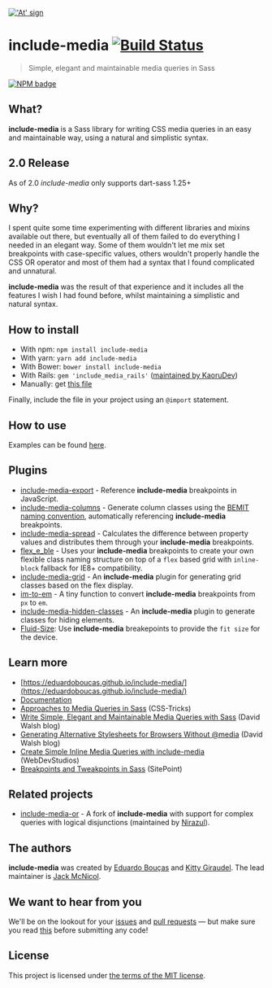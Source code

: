 <a href="https://eduardoboucas.github.io/include-media/">!['At' sign](https://eduardoboucas.github.io/include-media/assets/images/logo.png)</a>

# include-media [![Build Status](https://travis-ci.org/eduardoboucas/include-media.svg?branch=master)](https://travis-ci.org/eduardoboucas/include-media)
> Simple, elegant and maintainable media queries in Sass

[![NPM badge](https://nodei.co/npm/include-media.png)](https://www.npmjs.com/package/include-media)

## What?

**include-media** is a Sass library for writing CSS media queries in an easy and maintainable way, using a natural and simplistic syntax.

## 2.0 Release

As of 2.0 *include-media* only supports dart-sass 1.25+

## Why?

I spent quite some time experimenting with different libraries and mixins available out there, but eventually all of them failed to do everything I needed in an elegant way. Some of them wouldn't let me mix set breakpoints with case-specific values, others wouldn't properly handle the CSS OR operator and most of them had a syntax that I found complicated and unnatural.

**include-media** was the result of that experience and it includes all the features I wish I had found before, whilst maintaining a simplistic and natural syntax.

## How to install

- With npm: `npm install include-media`
- With yarn: `yarn add include-media`
- With Bower: `bower install include-media`
- With Rails: `gem 'include_media_rails'` ([maintained by KaoruDev](https://github.com/KaoruDev/include_media_rails))
- Manually: get [this file](https://raw.githubusercontent.com/eduardoboucas/include-media/master/dist/_include-media.scss)

Finally, include the file in your project using an `@import` statement.

## How to use

Examples can be found [here](https://eduardoboucas.github.io/include-media/#features).

## Plugins

- [include-media-export](https://github.com/eduardoboucas/include-media-export) - Reference **include-media** breakpoints in JavaScript.
- [include-media-columns](https://github.com/eduardoboucas/include-media-columns) - Generate column classes using the [BEMIT naming convention](https://csswizardry.com/2015/08/bemit-taking-the-bem-naming-convention-a-step-further/), automatically referencing **include-media** breakpoints.
- [include-media-spread](https://github.com/jackmcpickle/include-media-spread) - Calculates the difference between property values and distributes them through your **include-media** breakpoints.
- [flex_e_ble](https://github.com/jackmcpickle/flex_e_ble) - Uses your **include-media** breakpoints to create your own flexible class naming structure on top of a `flex` based grid with `inline-block` fallback for IE8+ compatibility.
- [include-media-grid](https://github.com/tszarzynski/include-media-grid) - An **include-media** plugin for generating grid classes based on the flex display.
- [im-to-em](https://gist.github.com/eduardoboucas/84144cd85cbd2ad4db1ca8b902585ca0) - A tiny function to convert **include-media** breakpoints from `px` to `em`.
- [include-media-hidden-classes](https://github.com/eduardoboucas/include-media-hidden-classes) - An **include-media** plugin to generate classes for hiding elements.
- [Fluid-Size](https://github.com/black7375/Fluid-Size): Use **include-media** breakepoints to provide the `fit size` for the device.

## Learn more

- [https://eduardoboucas.github.io/include-media/](https://eduardoboucas.github.io/include-media/)
- [Documentation](https://eduardoboucas.github.io/include-media/documentation/)
- [Approaches to Media Queries in Sass](https://css-tricks.com/approaches-media-queries-sass/) (CSS-Tricks)
- [Write Simple, Elegant and Maintainable Media Queries with Sass](https://davidwalsh.name/sass-media-query) (David Walsh blog)
- [Generating Alternative Stylesheets for Browsers Without @media](https://davidwalsh.name/generating-alternative-stylesheets-browsers-media) (David Walsh blog)
- [Create Simple Inline Media Queries with include-media](https://webdevstudios.com/2015/05/18/create-simple-inline-media-queries-include-media/) (WebDevStudios)
- [Breakpoints and Tweakpoints in Sass](https://www.sitepoint.com/breakpoints-tweakpoints-sass/) (SitePoint)

## Related projects

- [include-media-or](https://github.com/Nirazul/include-media-or) - A fork of **include-media** with support for complex queries with logical disjunctions (maintained by [Nirazul](https://github.com/Nirazul)).

## The authors

**include-media** was created by [Eduardo Bouças](https://twitter.com/eduardoboucas) and [Kitty Giraudel](https://twitter.com/kittygiraudel). The lead maintainer is [Jack McNicol](https://github.com/jackmcpickle).

## We want to hear from you

We'll be on the lookout for your [issues](https://github.com/eduardoboucas/include-media/issues) and [pull requests](https://github.com/eduardoboucas/include-media/pulls) — but make sure you read [this](https://github.com/eduardoboucas/include-media/blob/master/CONTRIBUTING.md) before submitting any code!

## License

This project is licensed under [the terms of the MIT license](https://github.com/eduardoboucas/include-media/blob/master/LICENSE.md).
